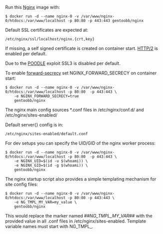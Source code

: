 Run this [Nginx][] image with:

    $ docker run -d --name nginx-0 -v /var/www/nginx-0/htdocs:/var/www/localhost -p 80:80 -p 443:443 gentoobb/nginx

Default SSL certificates are expected at:

    /etc/nginx/ssl/localhost/nginx.{crt,key}

If missing, a self signed certificate is created on container start. [HTTP/2][] is enabled per default.

Due to the [POODLE][] exploit SSL3 is disabled per default.

To enable [forward-secrecy][] set NGINX_FORWARD_SECRECY on container start:

    $ docker run -d --name nginx-0 -v /var/www/nginx-0/htdocs:/var/www/localhost -p 80:80  -p 443:443 \
        -e NGINX_FORWARD_SECRECY=true
        gentoobb/nginx

The nginx main config sources *.conf files in /etc/nginx/conf.d/ and /etc/nginx/sites-enabled/

Default server{} config is in:

    /etc/nginx/sites-enabled/default.conf

For dev setups you can specify the UID/GID of the nginx worker process:

    $ docker run -d --name nginx-0 -v /var/www/nginx-0/htdocs:/var/www/localhost -p 80:80  -p 443:443 \
        -e NGINX_UID=$(id -u $(whoami)) \
        -e NGINX_GID=$(id -g $(whoami)) \
        gentoobb/nginx

The nginx startup script also provides a simple templating mechanism for site config files:

    $ docker run -d --name nginx-0 -v /var/www/nginx-0/htdocs:/var/www/localhost -p 80:80 -p 443:443 \
        -e NG_TMPL_MY_VAR=my_value \
        gentoobb/nginx

This would replace the marker named ##_NG_TMPL_MY_VAR_## with the provided value in all .conf files in /etc/nginx/sites-enabled.
Template variable names must start with NG_TMPL_.

[Nginx]: http://nginx.org/
[forward-secrecy]: http://en.wikipedia.org/wiki/Forward_secrecy
[POODLE]: http://en.wikipedia.org/wiki/POODLE
[HTTP/2]: https://en.wikipedia.org/wiki/HTTP/2

